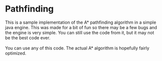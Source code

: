 <h1>Pathfinding</h1>
This is a sample implementation of the A* pathfinding algorithm in a simple java engine. This was made for a bit of fun so there may be a few bugs and the engine is very simple. You can still use the code from it, but it may not be the best code ever.
<br><br>
You can use any of this code. The actual A* algorithm is hopefully fairly optimized.